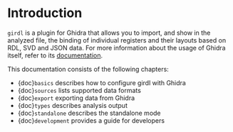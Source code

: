 # Introduction

`girdl` is a plugin for Ghidra that allows you to import, and show in the analyzed file, the binding of individual registers and their layouts based on RDL, SVD and JSON data.
For more information about the usage of Ghidra itself, refer to its [documentation](https://github.com/NationalSecurityAgency/ghidra/tree/master/GhidraDocs).

This documentation consists of the following chapters:
* {doc}`basics` describes how to configure girdl with Ghidra
* {doc}`sources` lists supported data formats
* {doc}`export` exporting data from Ghidra
* {doc}`types` describes analysis output
* {doc}`standalone` describes the standalone mode
* {doc}`development` provides a guide for developers